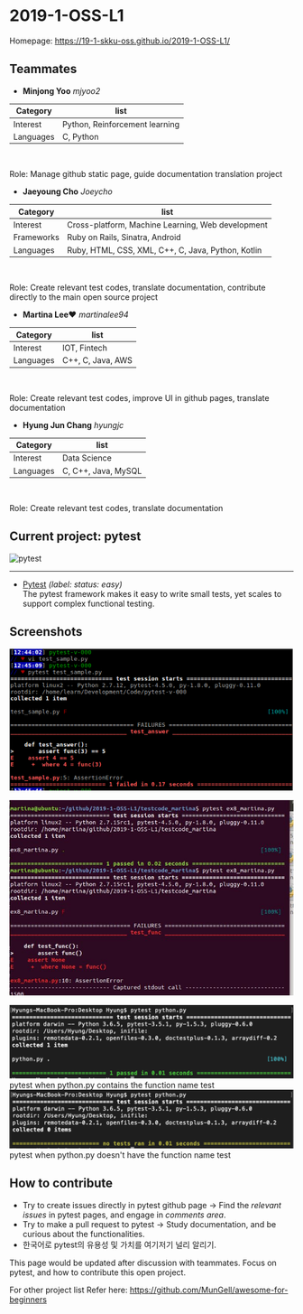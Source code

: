 # 2019-1-OSS-L1

Homepage: https://19-1-skku-oss.github.io/2019-1-OSS-L1/

## Teammates
* **Minjong Yoo** *mjyoo2*

Category | list
-------- | ------
Interest | Python, Reinforcement learning
Languages | C, Python
<br> 

Role: Manage github static page, guide documentation translation project

* **Jaeyoung Cho** *Joeycho*

Category | list
-------- | ------
Interest | Cross-platform, Machine Learning, Web development
Frameworks | Ruby on Rails, Sinatra, Android
Languages | Ruby, HTML, CSS, XML, C++, C, Java, Python, Kotlin
<br> 

Role: Create relevant test codes, translate documentation, contribute directly to the main open source project

* **Martina Lee♥** *martinalee94*

Category | list
-------- | ------
Interest | IOT, Fintech
Languages |C++, C, Java, AWS
<br> 

Role: Create relevant test codes, improve UI in github pages, translate documentation

*  **Hyung Jun Chang** *hyungjc*

Category | list
-------- | ------
Interest | Data Science
Languages | C, C++, Java, MySQL
<br> 

Role: Create relevant test codes, translate documentation




## Current project: pytest

![pytest](https://docs.pytest.org/en/latest/_static/pytest1.png)

------

- [Pytest](https://github.com/pytest-dev/pytest/labels/status%3A%20easy) _(label: status: easy)_ <br> The pytest framework makes it easy to write small tests, yet scales to support complex functional testing.

## Screenshots

![pytest](https://github.com/19-1-skku-oss/2019-1-OSS-L1/blob/master/pytest_first_one.PNG)

![pytest](https://github.com/19-1-skku-oss/2019-1-OSS-L1/blob/martina/testing_martina/11.JPG)

![pytest](https://github.com/19-1-skku-oss/2019-1-OSS-L1/blob/master/pytest_w_test.png)
pytest when python.py contains the function name test
![pytest](https://github.com/19-1-skku-oss/2019-1-OSS-L1/blob/master/pytest_wo_test.png)
pytest when python.py doesn't have the function name test

## How to contribute

- Try to create issues directly in pytest github page -> Find the *relevant issues* in pytest pages, and engage in *comments area*.
- Try to make a pull request to pytest -> Study documentation, and be curious about the functionalities.
- 한국어로 pytest의 유용성 및 가치를 여기저기 널리 알리기.

This page would be updated after discussion with teammates. Focus on pytest, and how to contribute this open project.

For other project list Refer here: https://github.com/MunGell/awesome-for-beginners

